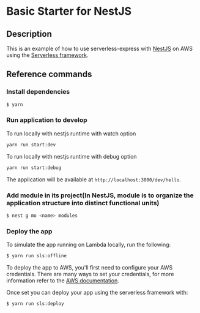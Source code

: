 # Basic Starter for NestJS

## Description

This is an example of how to use serverless-express with [NestJS](https://github.com/nestjs/nest) on AWS using the [Serverless framework](https://www.serverless.com/).

## Reference commands

### Install dependencies

```bash
$ yarn
```

### Run application to develop

To run locally with nestjs runtime with watch option
```bash
yarn run start:dev
```

To run locally with nestjs runtime with debug option
```bash
yarn run start:debug
```
The application will be available at `http://localhost:3000/dev/hello`.

### Add module in its project(In NestJS, module is to organize the application structure into distinct functional units)
```bash
$ nest g mo <name> modules
```

### Deploy the app

To simulate the app running on Lambda locally, run the following:
```bash
$ yarn run sls:offline
```

To deploy the app to AWS, you'll first need to configure your AWS credentials. There are many ways
to set your credentials, for more information refer to the [AWS documentation](https://docs.aws.amazon.com/cli/latest/userguide/cli-configure-quickstart.html).

Once set you can deploy your app using the serverless framework with:

```bash
$ yarn run sls:deploy
```
